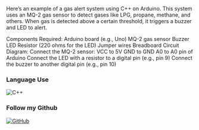 Here’s an example of a gas alert system using C++ on Arduino. This system uses an MQ-2 gas sensor to detect gases like LPG, propane, methane, and others. When gas is detected above a certain threshold, it triggers a buzzer and LED to alert.

Components Required:
Arduino board (e.g., Uno)
MQ-2 gas sensor
Buzzer
LED
Resistor (220 ohms for the LED)
Jumper wires
Breadboard
Circuit Diagram:
Connect the MQ-2 sensor:
VCC to 5V
GND to GND
A0 to A0 pin of Arduino
Connect the LED with a resistor to a digital pin (e.g., pin 9)
Connect the buzzer to another digital pin (e.g., pin 10)

### Language Use
![C++](https://img.shields.io/badge/c++-%2300599C.svg?style=flat&logo=c%2B%2B&logoColor=white) 

### Follow my Github
[![GitHub](https://img.shields.io/badge/GitHub-181717?style=for-the-badge&logo=github&logoColor=white)](github/ScriptedByMark)
